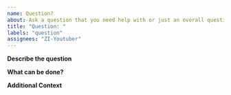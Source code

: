 ```yaml
---
name: Question?
about: Ask a question that you need help with or just an overall question.
title: "Question: "
labels: "question"
assignees: "ZI-Youtuber"
---
```


**Describe the question**

<!-- A clear and concise description of what the bug is. Please use screenshots if applicable. -->

**What can be done?**

<!-- What can be done to fix -->

**Additional Context**

<!-- Extra context -->
